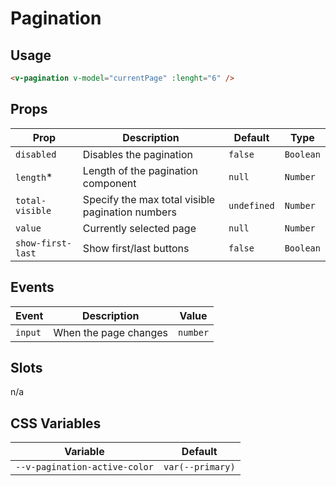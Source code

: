 # Pagination

## Usage

```html
<v-pagination v-model="currentPage" :lenght="6" />
```

## Props
| Prop              | Description                                      | Default     | Type      |
|-------------------|--------------------------------------------------|-------------|-----------|
| `disabled`        | Disables the pagination                          | `false`     | `Boolean` |
| `length`*         | Length of the pagination component               | `null`      | `Number`  |
| `total-visible`   | Specify the max total visible pagination numbers | `undefined` | `Number`  |
| `value`           | Currently selected page                          | `null`      | `Number`  |
| `show-first-last` | Show first/last buttons                          | `false`     | `Boolean` |

## Events
| Event   | Description           | Value    |
|---------|-----------------------|----------|
| `input` | When the page changes | `number` |

## Slots
n/a

## CSS Variables
| Variable                      | Default          |
|-------------------------------|------------------|
| `--v-pagination-active-color` | `var(--primary)` |
